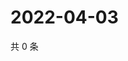 # 2022-04-03

共 0 条

<!-- BEGIN WEIBO -->
<!-- 最后更新时间 Sun Apr 03 2022 13:14:05 GMT+0800 (China Standard Time) -->

<!-- END WEIBO -->
